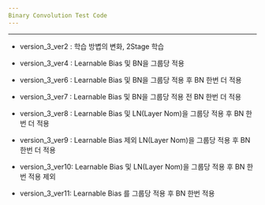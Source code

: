 ```yaml
---
Binary Convolution Test Code
---
```


------



- version_3_ver2 : 학습 방볍의 변화, 2Stage 학습

- version_3_ver4 : Learnable Bias 및 BN을 그룹당 적용

- version_3_ver6 : Learnable Bias 및 BN을 그룹당 적용 후 BN 한번 더 적용

- version_3_ver7 : Learnable Bias 및 BN을 그룹당 적용 전 BN 한번 더 적용

- version_3_ver8 : Learnable Bias 및 LN(Layer Nom)을 그룹당 적용 후 BN 한번 더 적용

- version_3_ver9 : Learnable Bias 제외 LN(Layer Nom)을 그룹당 적용 후 BN 한번 더 적용

- version_3_ver10: Learnable Bias 및 LN(Layer Nom)을 그룹당 적용 후 BN 한번 적용 제외

- version_3_ver11: Learnable Bias 를 그룹당 적용 후 BN 한번 적용

